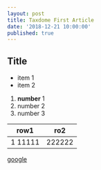 ```yaml
---
layout: post
title: Taxdome First Article
date: '2018-12-21 10:00:00'
published: true
---
```


## Title

 - item 1
 - item 2


1. **number** 1
2. number 2
3. number 3

|row1  | ro2 |
|--|--|
|1 11111 | 222222 |

[google](https://google.com)
